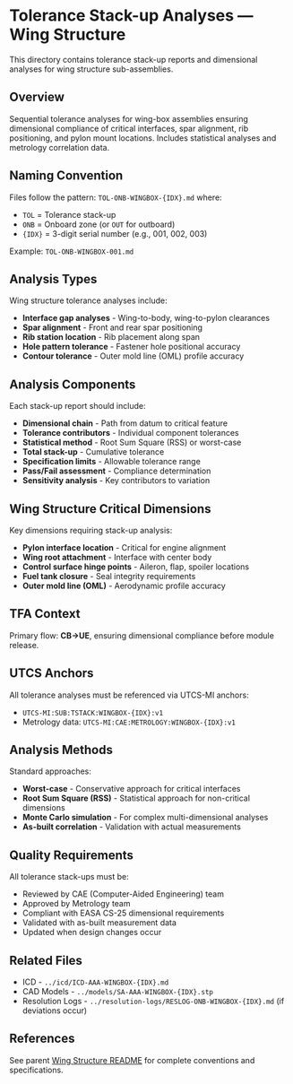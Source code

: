 # Tolerance Stack-up Analyses — Wing Structure

This directory contains tolerance stack-up reports and dimensional analyses for wing structure sub-assemblies.

## Overview

Sequential tolerance analyses for wing-box assemblies ensuring dimensional compliance of critical interfaces, spar alignment, rib positioning, and pylon mount locations. Includes statistical analyses and metrology correlation data.

## Naming Convention

Files follow the pattern: `TOL-ONB-WINGBOX-{IDX}.md` where:
- `TOL` = Tolerance stack-up
- `ONB` = Onboard zone (or `OUT` for outboard)
- `{IDX}` = 3-digit serial number (e.g., 001, 002, 003)

Example: `TOL-ONB-WINGBOX-001.md`

## Analysis Types

Wing structure tolerance analyses include:
- **Interface gap analyses** - Wing-to-body, wing-to-pylon clearances
- **Spar alignment** - Front and rear spar positioning
- **Rib station location** - Rib placement along span
- **Hole pattern tolerance** - Fastener hole positional accuracy
- **Contour tolerance** - Outer mold line (OML) profile accuracy

## Analysis Components

Each stack-up report should include:
- **Dimensional chain** - Path from datum to critical feature
- **Tolerance contributors** - Individual component tolerances
- **Statistical method** - Root Sum Square (RSS) or worst-case
- **Total stack-up** - Cumulative tolerance
- **Specification limits** - Allowable tolerance range
- **Pass/Fail assessment** - Compliance determination
- **Sensitivity analysis** - Key contributors to variation

## Wing Structure Critical Dimensions

Key dimensions requiring stack-up analysis:
- **Pylon interface location** - Critical for engine alignment
- **Wing root attachment** - Interface with center body
- **Control surface hinge points** - Aileron, flap, spoiler locations
- **Fuel tank closure** - Seal integrity requirements
- **Outer mold line (OML)** - Aerodynamic profile accuracy

## TFA Context

Primary flow: **CB→UE**, ensuring dimensional compliance before module release.

## UTCS Anchors

All tolerance analyses must be referenced via UTCS-MI anchors:
- `UTCS-MI:SUB:TSTACK:WINGBOX-{IDX}:v1`
- Metrology data: `UTCS-MI:CAE:METROLOGY:WINGBOX-{IDX}:v1`

## Analysis Methods

Standard approaches:
- **Worst-case** - Conservative approach for critical interfaces
- **Root Sum Square (RSS)** - Statistical approach for non-critical dimensions
- **Monte Carlo simulation** - For complex multi-dimensional analyses
- **As-built correlation** - Validation with actual measurements

## Quality Requirements

All tolerance stack-ups must be:
- Reviewed by CAE (Computer-Aided Engineering) team
- Approved by Metrology team
- Compliant with EASA CS-25 dimensional requirements
- Validated with as-built measurement data
- Updated when design changes occur

## Related Files

- ICD - `../icd/ICD-AAA-WINGBOX-{IDX}.md`
- CAD Models - `../models/SA-AAA-WINGBOX-{IDX}.stp`
- Resolution Logs - `../resolution-logs/RESLOG-ONB-WINGBOX-{IDX}.md` (if deviations occur)

## References

See parent [Wing Structure README](../README.md) for complete conventions and specifications.

